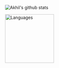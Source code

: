 

  
![Akhil's github stats](https://github-readme-stats.vercel.app/api?username=akhilkammila&theme=dark&show_icons=true)

<img height="160px" src="https://github-readme-stats-eight-theta.vercel.app/api/top-langs/?username=DorsaRoh&layout=compact&langs_count=8&theme=algolia" alt="Languages"/>

